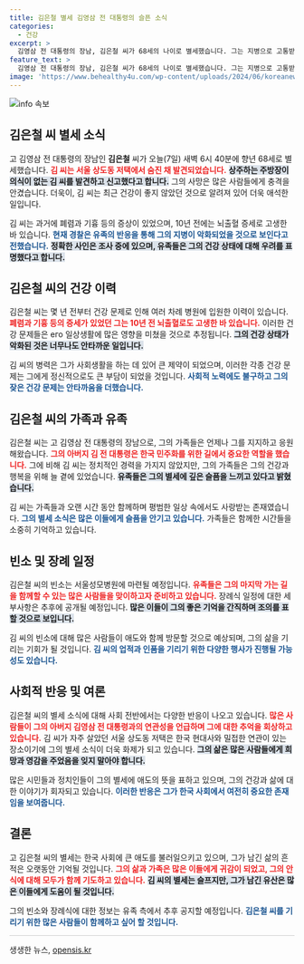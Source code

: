 ```yaml
---
title: 김은철 별세 김영삼 전 대통령의 슬픈 소식
categories:
  - 건강
excerpt: >
  김영삼 전 대통령의 장남, 김은철 씨가 68세의 나이로 별세했습니다. 그는 지병으로 고통받아 왔으며, 슬픔에 잠긴 유족들은 깊은 애도를 표하고 있습니다.
feature_text: >
  김영삼 전 대통령의 장남, 김은철 씨가 68세의 나이로 별세했습니다. 그는 지병으로 고통받아 왔으며, 슬픔에 잠긴 유족들은 깊은 애도를 표하고 있습니다.
image: 'https://www.behealthy4u.com/wp-content/uploads/2024/06/koreanews.jpg'
---
```


<p><img src="https://www.behealthy4u.com/wp-content/uploads/2024/06/koreanews.jpg" alt="info 속보" /></p>

<h2 data-ke-size="size26">김은철 씨 별세 소식</h2>

<p data-ke-size="size16">고 김영삼 전 대통령의 장남인 <b>김은철</b> 씨가 오늘(7일) 새벽 6시 40분에 향년 68세로 별세했습니다. <b><span style="color: #ee2323;">김 씨는 서울 상도동 저택에서 숨진 채 발견되었습니다.</span></b> <b><span style="background-color: #21538527;">상주하는 주방장이 의식이 없는 김 씨를 발견하고 신고했다고 합니다.</span></b> 그의 사망은 많은 사람들에게 충격을 안겼습니다. 더욱이, 김 씨는 최근 건강이 좋지 않았던 것으로 알려져 있어 더욱 애석한 일입니다. </p>

<p data-ke-size="size16">김 씨는 과거에 폐렴과 기흉 등의 증상이 있었으며, 10년 전에는 뇌출혈 증세로 고생한 바 있습니다. <b><span style="color: #1a5490;">현재 경찰은 유족의 반응을 통해 그의 지병이 악화되었을 것으로 보인다고 전했습니다.</span></b> <b><span style="background-color: #21538527;">정확한 사인은 조사 중에 있으며, 유족들은 그의 건강 상태에 대해 우려를 표명했다고 합니다.</span></b> </p>

<h2 data-ke-size="size26">김은철 씨의 건강 이력</h2>

<p data-ke-size="size16">김은철 씨는 몇 년 전부터 건강 문제로 인해 여러 차례 병원에 입원한 이력이 있습니다. <b><span style="color: #ee2323;">폐렴과 기흉 등의 증세가 있었던 그는 10년 전 뇌출혈로도 고생한 바 있습니다.</span></b> 이러한 건강 문제들은 его 일상생활에 많은 영향을 미쳤을 것으로 추정됩니다. <b><span style="background-color: #21538527;">그의 건강 상태가 악화된 것은 너무나도 안타까운 일입니다.</span></b> </p>

<p data-ke-size="size16">김 씨의 병력은 그가 사회생활을 하는 데 있어 큰 제약이 되었으며, 이러한 각종 건강 문제는 그에게 정신적으로도 큰 부담이 되었을 것입니다. <b><span style="color: #1a5490;">사회적 노력에도 불구하고 그의 잦은 건강 문제는 안타까움을 더했습니다.</span></b> </p>

<h2 data-ke-size="size26">김은철 씨의 가족과 유족</h2>

<p data-ke-size="size16">김은철 씨는 고 김영삼 전 대통령의 장남으로, 그의 가족들은 언제나 그를 지지하고 응원해왔습니다. <b><span style="color: #ee2323;">그의 아버지 김 전 대통령은 한국 민주화를 위한 길에서 중요한 역할을 했습니다.</span></b> 그에 비해 김 씨는 정치적인 경력을 가지지 않았지만, 그의 가족들은 그의 건강과 행복을 위해 늘 곁에 있었습니다. <b><span style="background-color: #21538527;">유족들은 그의 별세에 깊은 슬픔을 느끼고 있다고 밝혔습니다.</span></b> </p>

<p data-ke-size="size16">김 씨는 가족들과 오랜 시간 동안 함께하며 평범한 일상 속에서도 사랑받는 존재였습니다. <b><span style="color: #1a5490;">그의 별세 소식은 많은 이들에게 슬픔을 안기고 있습니다.</span></b> 가족들은 함께한 시간들을 소중히 기억하고 있습니다. </p>

<h2 data-ke-size="size26">빈소 및 장례 일정</h2>

<p data-ke-size="size16">김은철 씨의 빈소는 서울성모병원에 마련될 예정입니다. <b><span style="color: #ee2323;">유족들은 그의 마지막 가는 길을 함께할 수 있는 많은 사람들을 맞이하고자 준비하고 있습니다.</span></b> 장례식 일정에 대한 세부사항은 추후에 공개될 예정입니다. <b><span style="background-color: #21538527;">많은 이들이 그의 좋은 기억을 간직하며 조의를 표할 것으로 보입니다.</span></b> </p>

<p data-ke-size="size16">김 씨의 빈소에 대해 많은 사람들이 애도와 함께 방문할 것으로 예상되며, 그의 삶을 기리는 기회가 될 것입니다. <b><span style="color: #1a5490;">김 씨의 업적과 인품을 기리기 위한 다양한 행사가 진행될 가능성도 있습니다.</span></b> </p>

<h2 data-ke-size="size26">사회적 반응 및 여론</h2>

<p data-ke-size="size16">김은철 씨의 별세 소식에 대해 사회 전반에서는 다양한 반응이 나오고 있습니다. <b><span style="color: #ee2323;">많은 사람들이 그의 아버지 김영삼 전 대통령과의 연관성을 언급하며 그에 대한 추억을 회상하고 있습니다.</span></b> 김 씨가 자주 살았던 서울 상도동 저택은 한국 현대사와 밀접한 연관이 있는 장소이기에 그의 별세 소식이 더욱 화제가 되고 있습니다. <b><span style="background-color: #21538527;">그의 삶은 많은 사람들에게 희망과 영감을 주었음을 잊지 말아야 합니다.</span></b> </p>

<p data-ke-size="size16">많은 시민들과 정치인들이 그의 별세에 애도의 뜻을 표하고 있으며, 그의 건강과 삶에 대한 이야기가 회자되고 있습니다. <b><span style="color: #1a5490;">이러한 반응은 그가 한국 사회에서 여전히 중요한 존재임을 보여줍니다.</span></b> </p>

<h2 data-ke-size="size26">결론</h2>

<p data-ke-size="size16">고 김은철 씨의 별세는 한국 사회에 큰 애도를 불러일으키고 있으며, 그가 남긴 삶의 흔적은 오랫동안 기억될 것입니다. <b><span style="color: #ee2323;">그의 삶과 가족은 많은 이들에게 귀감이 되었고, 그의 안식에 대해 모두가 함께 기도하고 있습니다.</span></b> <b><span style="background-color: #21538527;">김 씨의 별세는 슬프지만, 그가 남긴 유산은 많은 이들에게 도움이 될 것입니다.</span></b> </p>

<p data-ke-size="size16">그의 빈소와 장례식에 대한 정보는 유족 측에서 추후 공지할 예정입니다. <b><span style="color: #1a5490;">김은철 씨를 기리기 위한 많은 사람들이 함께하고 싶어 할 것입니다.</span></b> </p>

<hr style="height: 1px; background-color: rgb(204, 204, 204); width: 100%; border: none;">
생생한 뉴스, <a href="https://opensis.kr" rel="dofollow">opensis.kr</a>


